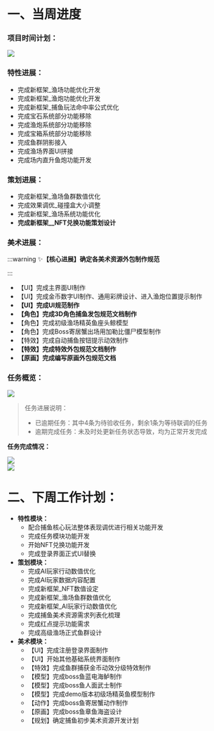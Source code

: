 # 一、当周进度
### 项目时间计划：
![](https://cdn.nlark.com/yuque/0/2024/png/12926950/1721990363797-214b34f7-e236-4a9e-933d-113fa4240e81.png)

### 特性进展：
+ 完成新框架_渔场功能优化开发
+ 完成新框架_渔炮功能优化开发
+ 完成新框架_捕鱼玩法命中率公式优化
+ 完成宝石系统部分功能移除
+ 完成渔炮系统部分功能移除
+ 完成宝箱系统部分功能移除
+ 完成鱼群阴影接入
+ 完成渔场界面UI拼接
+ 完成场内直升鱼炮功能开发

### 策划进展：
+ 完成新框架_渔场鱼群数值优化
+ 完成效果调优_碰撞盒大小调整
+ 完成新框架_渔场系统功能优化
+ **完成新框架__NFT兑换功能策划设计**

### 美术进展：
:::warning
✨**【核心进展】确定各美术资源外包制作规范**

:::

+ 【UI】完成主界面UI制作
+ 【UI】完成金币数字UI制作、通用彩牌设计、进入渔炮位置提示制作
+ **【UI】完成UI规范制作**
+ **【角色】完成3D角色捕鱼发包规范文档制作**
+ 【角色】完成初级渔场精英鱼座头鲸模型
+ 【角色】完成Boss寄居蟹出场用加勒比僵尸模型制作
+ 【特效】完成自动捕鱼按钮提示动效制作
+ **【特效】完成特效外包规范文档制作**
+ **【原画】完成编写原画外包规范文档**

### 任务概览：
![](https://cdn.nlark.com/yuque/0/2024/png/12926950/1722595754898-253da208-b143-4827-ac7f-26a0bf07e88c.png)

> 任务进展说明：
>
> + 已逾期任务：其中4条为待验收任务，剩余1条为等待联调的任务
> + 逾期完成任务：未及时处更新任务状态导致，均为正常开发完成
>

**任务完成情况：**

![](https://cdn.nlark.com/yuque/0/2024/png/12926950/1722595771793-87faf867-7db0-4bed-9356-8a4c2d93da29.png)  
![](https://cdn.nlark.com/yuque/0/2024/png/12926950/1722595784836-9c72d9e8-a3e1-4b36-b64f-1aa7c9475fdf.png)

# 二、下周工作计划：
+ **特性模块：**
    - 配合捕鱼核心玩法整体表现调优进行相关功能开发
    - 完成任务模块功能开发
    - 开始NFT兑换功能开发
    - 完成登录界面正式UI替换
+ **策划模块：**
    - 完成AI玩家行动数值优化
    - 完成AI玩家数据内容配置
    - 完成新框架_NFT数值设定
    - 完成新框架_渔场鱼群数值优化
    - 完成新框架_AI玩家行动数值优化
    - 完成捕鱼美术资源需求列表化梳理
    - 完成红点提示功能需求
    - 完成高级渔场正式鱼群设计
+ **美术模块：**
    - 【UI】完成注册登录界面制作
    - 【UI】开始其他基础系统界面制作
    - 【特效】完成鱼群捕获金币动效分级特效制作
    - 【模型】完成boss鱼蓝电海鲈制作
    - 【模型】完成boss鱼人面武士制作
    - 【模型】完成demo版本初级场精英鱼模型制作
    - 【动作】完成boss鱼寄居蟹动作制作
    - 【原画】完成boss鱼章鱼海盗设计
    - 【规划】确定捕鱼初步美术资源开发计划



